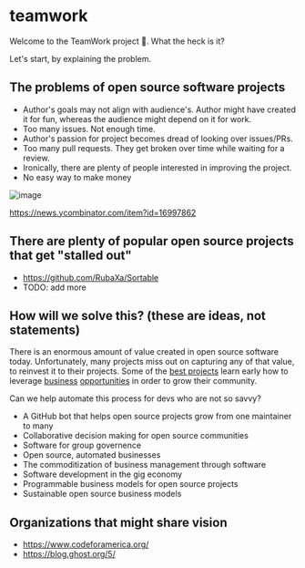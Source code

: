 # teamwork

Welcome to the TeamWork project 👋. What the heck is it?

Let's start, by explaining the problem.

## The problems of open source software projects

- Author's goals may not align with audience's. Author might have created it for fun, whereas the audience might depend on it for work.
- Too many issues. Not enough time.
- Author's passion for project becomes dread of looking over issues/PRs.
- Too many pull requests. They get broken over time while waiting for a review.
- Ironically, there are plenty of people interested in improving the project.
- No easy way to make money

![image](https://user-images.githubusercontent.com/16357/39655219-53b1fab4-4fad-11e8-9e17-65ab727913c4.png)

https://news.ycombinator.com/item?id=16997862

## There are plenty of popular open source projects that get "stalled out"

- https://github.com/RubaXa/Sortable
- TODO: add more


## How will we solve this? (these are ideas, not statements)

There is an enormous amount of value created in open source software today. Unfortunately, many projects miss out on capturing any of that value, to reinvest it to their projects. Some of the [best projects](https://vuejs.org/) learn early how to leverage [business](https://www.patreon.com/evanyou) [opportunities](https://vuejs.org/support-vuejs/) in order to grow their community.

Can we help automate this process for devs who are not so savvy?

- A GitHub bot that helps open source projects grow from one maintainer to many
- Collaborative decision making for open source communities
- Software for group governence
- Open source, automated businesses
- The commoditization of business management through software
- Software development in the gig economy
- Programmable business models for open source projects
- Sustainable open source business models



## Organizations that might share vision
- https://www.codeforamerica.org/
- https://blog.ghost.org/5/




